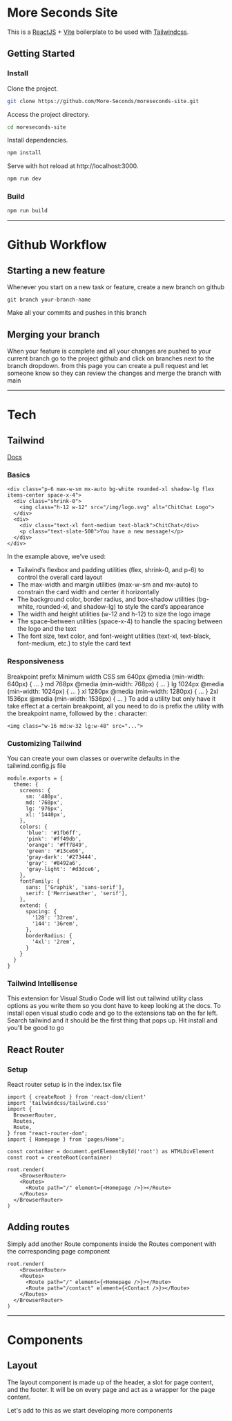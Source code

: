 # More Seconds Site

This is a [ReactJS](https://reactjs.org) + [Vite](https://vitejs.dev) boilerplate to be used with [Tailwindcss](https://tailwindcss.com).

## Getting Started

### Install

Clone the project.

```bash
git clone https://github.com/More-Seconds/moreseconds-site.git
```

Access the project directory.

```bash
cd moreseconds-site
```

Install dependencies.

```bash
npm install
```

Serve with hot reload at http://localhost:3000.

```bash
npm run dev
```

### Build

```bash
npm run build
```

---

# Github Workflow

## Starting a new feature

Whenever you start on a new task or feature, create a new branch on github

```
git branch your-branch-name
```

Make all your commits and pushes in this branch

## Merging your branch

When your feature is complete and all your changes are pushed to your current branch go to the project github and click on branches next to the branch dropdown. from this page you can create a pull request and let someone know so they can review the changes and merge the branch with main

---

# Tech

## Tailwind

[Docs](https://tailwindcss.com/docs/installation)

### Basics

```
<div class="p-6 max-w-sm mx-auto bg-white rounded-xl shadow-lg flex items-center space-x-4">
  <div class="shrink-0">
    <img class="h-12 w-12" src="/img/logo.svg" alt="ChitChat Logo">
  </div>
  <div>
    <div class="text-xl font-medium text-black">ChitChat</div>
    <p class="text-slate-500">You have a new message!</p>
  </div>
</div>
```

In the example above, we’ve used:

- Tailwind’s flexbox and padding utilities (flex, shrink-0, and p-6) to control the overall card layout
- The max-width and margin utilities (max-w-sm and mx-auto) to constrain the card width and center it horizontally
- The background color, border radius, and box-shadow utilities (bg-white, rounded-xl, and shadow-lg) to style the card’s appearance
- The width and height utilities (w-12 and h-12) to size the logo image
- The space-between utilities (space-x-4) to handle the spacing between the logo and the text
- The font size, text color, and font-weight utilities (text-xl, text-black, font-medium, etc.) to style the card text

### Responsiveness

Breakpoint prefix Minimum width CSS
sm 640px @media (min-width: 640px) { ... }
md 768px @media (min-width: 768px) { ... }
lg 1024px @media (min-width: 1024px) { ... }
xl 1280px @media (min-width: 1280px) { ... }
2xl 1536px @media (min-width: 1536px) { ... }
To add a utility but only have it take effect at a certain breakpoint, all you need to do is prefix the utility with the breakpoint name, followed by the : character:

<!-- Width of 16 by default, 32 on medium screens, and 48 on large screens -->

```
<img class="w-16 md:w-32 lg:w-48" src="...">
```

### Customizing Tailwind

You can create your own classes or overwrite defaults in the tailwind.config.js file

```
module.exports = {
  theme: {
    screens: {
      sm: '480px',
      md: '768px',
      lg: '976px',
      xl: '1440px',
    },
    colors: {
      'blue': '#1fb6ff',
      'pink': '#ff49db',
      'orange': '#ff7849',
      'green': '#13ce66',
      'gray-dark': '#273444',
      'gray': '#8492a6',
      'gray-light': '#d3dce6',
    },
    fontFamily: {
      sans: ['Graphik', 'sans-serif'],
      serif: ['Merriweather', 'serif'],
    },
    extend: {
      spacing: {
        '128': '32rem',
        '144': '36rem',
      },
      borderRadius: {
        '4xl': '2rem',
      }
    }
  }
}
```

### Tailwind Intellisense

This extension for Visual Studio Code will list out tailwind utility class options as you write them so you dont have to keep looking at the docs.
To install open visual studio code and go to the extensions tab on the far left. Search tailwind and it should be the first thing that pops up. Hit install and you'll be good to go

## React Router

### Setup

React router setup is in the index.tsx file

```
import { createRoot } from 'react-dom/client'
import 'tailwindcss/tailwind.css'
import {
  BrowserRouter,
  Routes,
  Route,
} from "react-router-dom";
import { Homepage } from 'pages/Home';

const container = document.getElementById('root') as HTMLDivElement
const root = createRoot(container)

root.render(
    <BrowserRouter>
    <Routes>
      <Route path="/" element={<Homepage />}></Route>
    </Routes>
  </BrowserRouter>
)

```

## Adding routes

Simply add another Route components inside the Routes component with the corresponding page component

```
root.render(
    <BrowserRouter>
    <Routes>
      <Route path="/" element={<Homepage />}></Route>
      <Route path="/contact" element={<Contact />}></Route>
    </Routes>
  </BrowserRouter>
)
```

---

# Components

## Layout

The layout component is made up of the header, a slot for page content, and the footer. It will be on every page and act as a wrapper for the page content.

Let's add to this as we start developing more components
